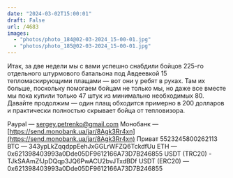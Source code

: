 ```yaml
---
date: "2024-03-02T15:00:01"
draft: False
url: /4683
images:
  - "photos/photo_184@02-03-2024_15-00-01.jpg"
  - "photos/photo_185@02-03-2024_15-00-01.jpg"
---
```


Итак, за две недели мы с вами успешно снабдили бойцов 225-го отдельного штурмового батальона под Авдеевкой 15 тепломаскирующими плащами — вот они у ребят в руках. Там их больше, поскольку помогаем бойцам не только мы, но даже все вместе мы пока купили только 47 штук из минимально необходимых 80. Давайте продолжим — один плащ обходится примерно в 200 долларов и практически полностью скрывает бойца от тепловизора.

Paypal — sergey.petrenko@gmail.com
Монобанк — [https://send.monobank.ua/jar/8Agk3Rr4xn](https://send.monobank.ua/jar/8Agk3Rr4xn)
Приват 5523245800262113
BTC — 343ypLkZqqdppEehJxGGLrWFZQ6TckdfUu
ETH — 0x621398403993a0Dde05DF9612166A73D7B246855
USDT (TRC20) - TJkSAAmZfJpDQqp3JQ6PwACU2bvJTxdBDf
USDT (ERC20) — 0x621398403993a0Dde05DF9612166A73D7B246855
